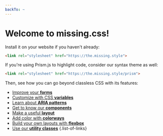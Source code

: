 ```yaml
---
backTo: ~
---
```


# Welcome to missing.css!

Install it on your website if you haven't already:

  ~~~ html
  <link rel="stylesheet" href="https://the.missing.style">
  ~~~

If you're using Prism.js to highlight code, consider our syntax theme as well:

  ~~~ html
  <link rel="stylesheet" href="https://the.missing.style/prism">
  ~~~

Then, see how you can go beyond classless CSS with its features:

 * [Improve your **forms**](/docs/forms)
 * [Customize with CSS **variables**](/docs/variables)
 * [Learn about **ARIA patterns**](/docs/aria)
 * [Get to know our **components**](/docs/components)
 * [Make a useful **layout**](/docs/layout)
 * [Add color with **colorways**](/docs/colorways)
 * [Build your own layouts with **flexbox**](/docs/flex)
 * [Use our **utility classes**](/docs/utils)
 {.list-of-links}

